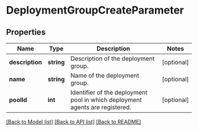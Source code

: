 # DeploymentGroupCreateParameter

## Properties
Name | Type | Description | Notes
------------ | ------------- | ------------- | -------------
**description** | **string** | Description of the deployment group. | [optional] 
**name** | **string** | Name of the deployment group. | [optional] 
**poolId** | **int** | Identifier of the deployment pool in which deployment agents are registered. | [optional] 

[[Back to Model list]](../README.md#documentation-for-models) [[Back to API list]](../README.md#documentation-for-api-endpoints) [[Back to README]](../README.md)



